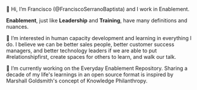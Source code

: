👋 Hi, I’m Francisco (@FranciscoSerranoBaptista) and I work in Enablement.

**Enablement**, just like **Leadership** and **Training**, have many definitions and nuances.

👀 I’m interested in human capacity development and learning in everything I do. I believe we can be better sales people, better customer success managers, and better technology leaders if we are able to put #relationshipfirst, create spaces for others to learn, and walk our talk.

🌱 I’m currently working on the Everyday Enablement Repository. Sharing a decade of my life's learnings in an open source format is inspired by Marshall Goldsmith's concept of Knowledge Philanthropy.

<!---
FranciscoSerranoBaptista/FranciscoSerranoBaptista is a ✨ special ✨ repository because its `README.md` (this file) appears on your GitHub profile.
You can click the Preview link to take a look at your changes.
--->
